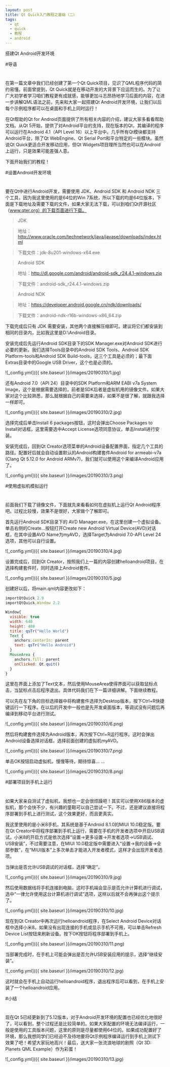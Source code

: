 ```yaml
---
layout: post
title: Qt Quick入门教程之基础（二）
tags:
  - qt
  - quick
  - 教程
  - android
---
```


搭建Qt Android开发环境

#导语
#
在第一篇文章中我们已经创建了第一个Qt Quick项目，见识了QML程序代码的简约易懂。前面曾提到，Qt Quick就是在移动开发的大背景下应运而生的。为了让广大初学者学习咱们教程更有成就感，能够更加斗志昂扬地学习后面的内容，在进一步讲解QML语法之前，先来和大家一起搭建Qt Android开发环境，让我们以后每个示例程序都可以在桌面和手机上同时运行！

在Qt帮助的Qt for Android页面提供了所有相关内容的介绍，建议大家多看看帮助文档。从Qt 5开始，提供了对Android平台的支持，现在版本的Qt，其编译的程序可以运行在Android 4.1（API Level 16）以上平台中。几乎所有Qt模块都支持Android平台，除了Qt WebEngine、Qt Serial Port和平台特定的一些模块。虽然说Qt Quick更适合开发移动应用，但Qt Widgets项目理所当然也可以在Android上运行，只是效果可能差强人意。

下面开始我们的教程！

#设置Android开发环境
#
要在Qt中进行Android开发，需要使用 JDK、Android SDK 和 Android NDK 三个工具，因为我这里使用的是64位的Win 7系统，所以下载的均是64位版本，下面是下载地址及需要下载的文件，如果大家无法下载，可以到咱们Qt开源社区（www.qter.org）的下载页面进行下载。
>JDK

>地址：http://www.oracle.com/technetwork/java/javase/downloads/index.html

>下载文件：jdk-8u201-windows-x64.exe

>Android SDK

>地址：http://dl.google.com/android/android-sdk_r24.4.1-windows.zip

>下载文件：android-sdk_r24.4.1-windows.zip

>Android NDK

>地址：https://developer.android.google.cn/ndk/downloads/

>下载文件：android-ndk-r16b-windows-x86_64.zip

下载完成后只有 JDK 需要安装，其他两个直接解压缩即可。建议将它们都安装到相同的目录内，比如我这里是D:\Android目录。

安装完成后先运行Android SDK目录下的SDK Manager.exe对Android SDK进行必要的更新。我们选择Tools目录中的Android SDK Tools、Android SDK Platform-tools和Android SDK Build-tools，这三个工具是必须的；最下面Extras目录中的Google USB Driver，这个也是必须的。

![_config.yml]({{ site.baseurl }}/images/20190310/1.jpg)

还有Android 7.0（API 24）目录中的SDK Platform和ARM EABI v7a System Image，这个是根据需要选择的，前者是SDK后者是虚拟机用的镜像文件。如果大家对这个比较熟悉，那么就根据自己的需要来选择，如果不是很了解，就跟我选择一样即可。

![_config.yml]({{ site.baseurl }}/images/20190310/2.jpg)

选择完成后单击Install 6 packages按钮，这时会弹出Choose Packages to Install对话框，这里需要选中Accept License选项同意协议，单击Install进行安装。

安装完成后，回到Qt Creator选项菜单的Android设备配置界面，指定几个工具的路径。配置好后就会自动设置默认的Android构建套件Android for armeabi-v7a (Clang Qt 5.12.0 for Android ARMv7)，我们就可以使用这个来编译Android应用了。

![_config.yml]({{ site.baseurl }}/images/20190310/3.png)

#使用虚拟机模拟运行
#
前面我们下载了镜像文件，下面就先来看看如何在虚拟机上运行Qt Android程序吧。过程比较慢，效果不是很好，大家做个了解即可。

首先运行Android SDK目录下的 AVD Manager.exe，在这里创建一个虚拟设备。单击右侧的Create...按钮打开Create new Android Virtual Device(AVD)对话框，在其中设置AVD Name为myAVD，选择Target为Android 7.0-API Level 24选项，其他可以自行设置。

![_config.yml]({{ site.baseurl }}/images/20190310/4.jpg)

设置完成后，回到Qt Creator，按照我们上一篇的内容创建helloandroid项目，在选择构建套件时，同时选择上Android套件。

![_config.yml]({{ site.baseurl }}/images/20190310/5.jpg)

创建好以后，将main.qml内容更改如下：
```qml
importQtQuick 2.9
importQtQuick.Window 2.2

Window{     
  visible: true     
  width: 640    
  height: 480    
  title: qsTr("Hello World")     
  Text {         
    anchors.centerIn: parent         
    text: qsTr("Hello Android")     
  }     
  MouseArea {         
    anchors.fill: parent         
    onClicked: Qt.quit()     
  } 
}
```

这里在界面上添加了Text文本，然后使用MouseArea使得界面可以获取鼠标点击，当鼠标点击后程序退出。具体代码我们在下一篇详细讲解。下面继续教程。

可以先在左下角的目标选择器中将构建套件选择为Desktop版本，按下Ctrl+R快捷键运行一下程序。在以后的开发中一般也是先开发桌面版本，等调试没有问题后再编译到移动平台进行测试。

![_config.yml]({{ site.baseurl }}/images/20190310/6.png)

然后将构建套件选择为Android版本，再次按下Ctrl+R运行程序。这时会弹出Android设备选择对话框，选择前面创建的虚拟机myAVD。

![_config.yml]({{ site.baseurl }}/images/20190310/7.png)

单击OK按钮启动虚拟机，慢慢等待，期待惊喜... ...

![_config.yml]({{ site.baseurl }}/images/20190310/8.png)

#部署项目到手机上运行
#
如果大家亲自测试了虚拟机，我想也一定会很烦躁吧！其实可以使用X86版本的虚拟机，那个会快不少，有兴趣的童鞋可以自己尝试一下。不过，还是建议直接将程序部署到手机上进行测试，这个效果更好，而且更真实。

我这里使用的是小米8手机，其系统是基于Android 8.1.0的MIUI 10.0稳定版。要在Qt Creator中将程序部署到手机上运行，需要在手机的开发者选项中开启USB调试。小米8的开启方式是依次选择“设置→更多设置→开发者选项→USB调试、USB安装”，不过需要注意，在MIUI 10.0稳定版中需要进入“设置→我的设备→全部参数”，在“MIUI版本”上多次单击才能进入开发者模式，这样才会出现开发者选项。

当弹出是否允许USB调试的对话框，选择“确定”。

![_config.yml]({{ site.baseurl }}/images/20190310/9.jpg)

然后使用数据线将手机连接到电脑，这时手机端会显示是否允许计算机进行调试，选中“一律允许使用这台计算机进行调试”选项，这样以后就不会再弹出这个提示了。

![_config.yml]({{ site.baseurl }}/images/20190310/10.jpg)

现在到Qt Creator中再次运行helloandroid程序，在Select Android Device对话框中选择小米8。如果没有出现连接的手机或显示手机不可用，可以单击Refresh Device List按钮来刷新设备。按下OK按钮将程序部署到手机上。

![_config.yml]({{ site.baseurl }}/images/20190310/11.png)

当部署完成时，在手机上可能会弹出是否允许USB安装应用的提示，选择“继续安装”。

![_config.yml]({{ site.baseurl }}/images/20190310/12.jpg)

这时就会在手机上自动运行helloandroid程序，退出程序后可以看到，在手机上安装了一个helloandroid应用。

#小结
#
现在Qt 5已经更新到了5.12版本，对于Android开发环境的配置也已经优化地很好了，可以看到，整个过程还是比较简单的。如果大家配置的环境无法编译运行，一般是使用的工具版本问题，这里的原则是尽量都使用64位的。如果成功配置好了环境，那么我想同学们已经迫不及待地要将Qt示例程序编译运行到手机上测试下效果了吧！希望大家玩地高兴！最后，送大家一张流浪地球的剧照（Qt 3D: Planets QML Example）作为彩蛋！

![_config.yml]({{ site.baseurl }}/images/20190310/13.jpg)






